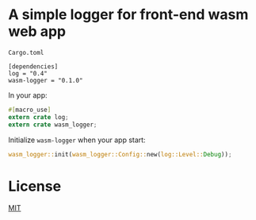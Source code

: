 # A simple logger for front-end wasm web app

`Cargo.toml`
```
[dependencies]
log = "0.4"
wasm-logger = "0.1.0"
```
In your app:

```rust
#[macro_use]
extern crate log;
extern crate wasm_logger;
```

Initialize `wasm-logger` when your app start:
```rust
wasm_logger::init(wasm_logger::Config::new(log::Level::Debug));
```

# License
[MIT](http://opensource.org/licenses/MIT)